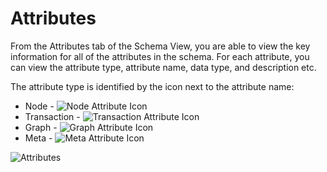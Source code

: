 # Attributes

From the Attributes tab of the Schema View, you are able to view the key
information for all of the attributes in the schema. For each attribute,
you can view the attribute type, attribute name, data type, and
description etc. 

The attribute type is identified by the icon next to the
attribute name:

-   Node - <img src="../ext/docs/CoreSchemaView/resources/SchemaNodeAttribute.png" alt="Node Attribute
    Icon" />
-   Transaction - <img src="../ext/docs/CoreSchemaView/resources/SchemaTransactionAttribute.png" alt="Transaction Attribute
    Icon" />
-   Graph - <img src="../ext/docs/CoreSchemaView/resources/SchemaGraphAttribute.png" alt="Graph Attribute
    Icon" />
-   Meta - <img src="../ext/docs/CoreSchemaView/resources/SchemaMetaAttribute.png" alt="Meta Attribute
    Icon" />


<img src="../ext/docs/CoreSchemaView/resources/AttributesSchema.png" alt="Attributes" />